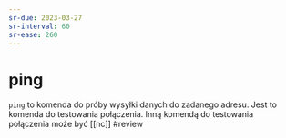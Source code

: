 ```yaml
---
sr-due: 2023-03-27
sr-interval: 60
sr-ease: 260
---
```


# ping
`ping` to komenda do próby wysyłki danych do zadanego adresu. Jest to komenda do testowania połączenia. Inną komendą do testowania połączenia może być [[nc]]
#review